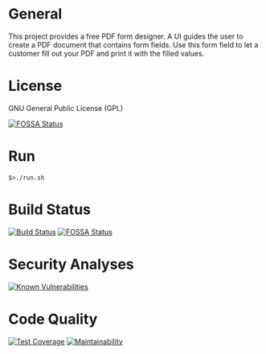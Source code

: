 # General

This project provides a free PDF form designer. A UI guides the user to create a PDF document that contains form fields.
Use this form field to let a customer fill out your PDF and print it with the filled values.

# License

GNU General Public License (GPL)


[![FOSSA Status](https://app.fossa.io/api/projects/git%2Bgithub.com%2Fr4fterman%2Fpdf.forms.svg?type=large)](https://app.fossa.io/projects/git%2Bgithub.com%2Fr4fterman%2Fpdf.forms?ref=badge_large)

# Run

    $>./run.sh

# Build Status

[![Build Status](https://travis-ci.org/r4fterman/pdf.forms.svg?branch=master)](https://travis-ci.org/r4fterman/pdf.forms)
[![FOSSA Status](https://app.fossa.io/api/projects/git%2Bgithub.com%2Fr4fterman%2Fpdf.forms.svg?type=shield)](https://app.fossa.io/projects/git%2Bgithub.com%2Fr4fterman%2Fpdf.forms?ref=badge_shield)

# Security Analyses

[![Known Vulnerabilities](https://snyk.io/test/github/r4fterman/pdf.forms/badge.svg?targetFile=pom.xml)](https://snyk.io/test/github/r4fterman/pdf.forms?targetFile=pom.xml)

# Code Quality

[![Test Coverage](https://api.codeclimate.com/v1/badges/5c6e403f1724b9e574ad/test_coverage)](https://codeclimate.com/github/r4fterman/pdf.forms/test_coverage)
[![Maintainability](https://api.codeclimate.com/v1/badges/5c6e403f1724b9e574ad/maintainability)](https://codeclimate.com/github/r4fterman/pdf.forms/maintainability)